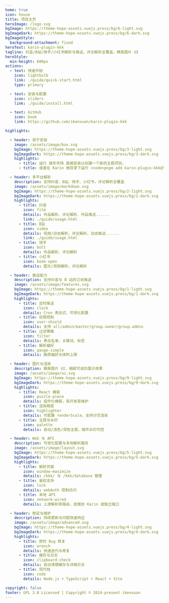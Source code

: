 ```yaml
---
home: true
icon: house
title: 项目主页
heroImage: /logo.svg
bgImage: https://theme-hope-assets.vuejs.press/bg/6-light.svg
bgImageDark: https://theme-hope-assets.vuejs.press/bg/6-dark.svg
bgImageStyle:
  background-attachment: fixed
heroText: karin-plugin-kkk
tagline: 抖音/B站/快手/小红书解析与推送，评论解析全覆盖，精美图片 UI
heroStyle:
  min-height: 600px
actions:
  - text: 快速开始
    icon: lightbulb
    link: ./guide/quick-start.html
    type: primary

  - text: 安装与配置
    icon: sliders
    link: ./guide/install.html

  - text: GitHub
    icon: book
    link: https://github.com/ikenxuan/karin-plugin-kkk

highlights:

  - header: 易于安装
    image: /assets/image/box.svg
    bgImage: https://theme-hope-assets.vuejs.press/bg/3-light.svg
    bgImageDark: https://theme-hope-assets.vuejs.press/bg/3-dark.svg
    highlights:
      - title: 运行 插件市场 直接安装以创建一个新的主题项目。
      - title: 或者在 Karin 根目录下运行 <code>pnpm add karin-plugin-kkk@latest -w</code>

  - header: 多平台解析
    description: 支持抖音、B站、快手、小红书，评论解析全覆盖
    image: /assets/image/markdown.svg
    bgImage: https://theme-hope-assets.vuejs.press/bg/2-light.svg
    bgImageDark: https://theme-hope-assets.vuejs.press/bg/2-dark.svg
    highlights:
      - title: 抖音
        icon: film
        details: 作品解析、评论解析、作品推送......
        link: ./guide/usage.html
      - title: B站
        icon: video
        details: 视频/动态解析、评论解析、动态推送......
        link: ./guide/usage.html
      - title: 快手
        icon: bolt
        details: 作品解析、评论解析
      - title: 小红书
        icon: book-open
        details: 图文/视频解析、评论解析

  - header: 推送能力
    description: 支持抖音与 B 站的订阅推送
    image: /assets/image/features.svg
    bgImage: https://theme-hope-assets.vuejs.press/bg/1-light.svg
    bgImageDark: https://theme-hope-assets.vuejs.press/bg/1-dark.svg
    highlights:
      - title: 定时推送
        icon: clock
        details: Cron 表达式、可视化配置
      - title: 权限控制
        icon: user-shield
        details: 支持 all/admin/master/group.owner/group.admin
      - title: 过滤策略
        icon: filter
        details: 黑白名单、关键词、标签
      - title: 解析偏好
        icon: gauge-simple
        details: 画质偏好与体积上限

  - header: 图片与渲染
    description: 精美图片 UI，细腻可读的展示效果
    image: /assets/image/ui.svg
    bgImage: https://theme-hope-assets.vuejs.press/bg/9-light.svg
    bgImageDark: https://theme-hope-assets.vuejs.press/bg/9-dark.svg
    highlights:
      - title: React 模板
        icon: puzzle-piece
        details: 组件化模板，易开发易维护
      - title: 渲染精度
        icon: highlighter
        details: 可配置 renderScale，支持分页渲染
      - title: 主题与水印
        icon: palette
        details: 自动/浅色/深色主题，插件水印可控

  - header: Web 与 API
    description: 可视化配置与本地解析服务
    image: /assets/image/layout.svg
    bgImage: https://theme-hope-assets.vuejs.press/bg/5-light.svg
    bgImageDark: https://theme-hope-assets.vuejs.press/bg/5-dark.svg
    highlights:
      - title: 解析页面
        icon: window-maximize
        details: /kkk/ 与 /kkk/database 管理
      - title: 鉴权支持
        icon: lock
        details: webAuth 控制访问
      - title: 本地 API
        icon: network-wired
        details: 上游解析库路由，挂载到 Karin 或独立端口

  - header: 稳定与维护
    description: 持续更新与问题快速响应
    image: /assets/image/advanced.svg
    bgImage: https://theme-hope-assets.vuejs.press/bg/4-light.svg
    bgImageDark: https://theme-hope-assets.vuejs.press/bg/4-dark.svg
    highlights:
      - title: 即时 Bug 修复
        icon: wrench
        details: 快速迭代与修复
      - title: 缓存与日志
        icon: clipboard-check
        details: 自动清理缓存与详细日志
      - title: 现代栈
        icon: code
        details: Node.js + TypeScript + React + Vite

copyright: false
footer: GPL 3.0 Licensed | Copyright © 2024-present ikenxuan
---
```

